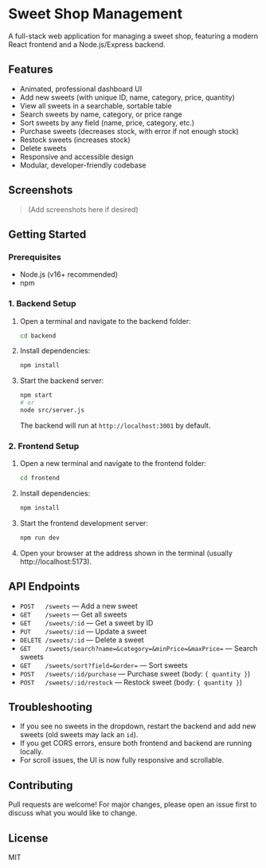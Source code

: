 # Sweet Shop Management

A full-stack web application for managing a sweet shop, featuring a modern React frontend and a Node.js/Express backend.

## Features
- Animated, professional dashboard UI
- Add new sweets (with unique ID, name, category, price, quantity)
- View all sweets in a searchable, sortable table
- Search sweets by name, category, or price range
- Sort sweets by any field (name, price, category, etc.)
- Purchase sweets (decreases stock, with error if not enough stock)
- Restock sweets (increases stock)
- Delete sweets
- Responsive and accessible design
- Modular, developer-friendly codebase

## Screenshots
> (Add screenshots here if desired)

## Getting Started

### Prerequisites
- Node.js (v16+ recommended)
- npm

### 1. Backend Setup
1. Open a terminal and navigate to the backend folder:
   ```sh
   cd backend
   ```
2. Install dependencies:
   ```sh
   npm install
   ```
3. Start the backend server:
   ```sh
   npm start
   # or
   node src/server.js
   ```
   The backend will run at `http://localhost:3001` by default.

### 2. Frontend Setup
1. Open a new terminal and navigate to the frontend folder:
   ```sh
   cd frontend
   ```
2. Install dependencies:
   ```sh
   npm install
   ```
3. Start the frontend development server:
   ```sh
   npm run dev
   ```
4. Open your browser at the address shown in the terminal (usually http://localhost:5173).

## API Endpoints
- `POST   /sweets` — Add a new sweet
- `GET    /sweets` — Get all sweets
- `GET    /sweets/:id` — Get a sweet by ID
- `PUT    /sweets/:id` — Update a sweet
- `DELETE /sweets/:id` — Delete a sweet
- `GET    /sweets/search?name=&category=&minPrice=&maxPrice=` — Search sweets
- `GET    /sweets/sort?field=&order=` — Sort sweets
- `POST   /sweets/:id/purchase` — Purchase sweet (body: `{ quantity }`)
- `POST   /sweets/:id/restock` — Restock sweet (body: `{ quantity }`)

## Troubleshooting
- If you see no sweets in the dropdown, restart the backend and add new sweets (old sweets may lack an `id`).
- If you get CORS errors, ensure both frontend and backend are running locally.
- For scroll issues, the UI is now fully responsive and scrollable.

## Contributing
Pull requests are welcome! For major changes, please open an issue first to discuss what you would like to change.

## License
MIT
